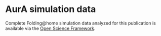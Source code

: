 # AurA simulation data

Complete Folding@home simulation data analyzed for this publication is available via the [Open Science Framework](https://osf.io/afg8h/).
